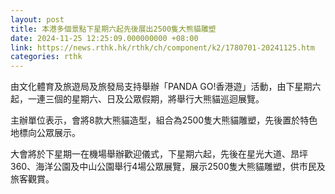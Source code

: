 ```yaml
---
layout: post
title: 本港多個景點下星期六起先後展出2500隻大熊貓雕塑
date: 2024-11-25 12:25:09.000000000 +08:00
link: https://news.rthk.hk/rthk/ch/component/k2/1780701-20241125.htm
categories: rthk
---
```


由文化體育及旅遊局及旅發局支持舉辦「PANDA GO!香港遊」活動，由下星期六起，一連三個的星期六、日及公眾假期，將舉行大熊貓巡迴展覽。

主辦單位表示，會將8款大熊貓造型，組合為2500隻大熊貓雕塑，先後置於特色地標向公眾展示。

大會將於下星期一在機場舉辦歡迎儀式，下星期六起，先後在星光大道、昂坪360、海洋公園及中山公園舉行4場公眾展覽，展示2500隻大熊貓雕塑，供市民及旅客觀賞。
